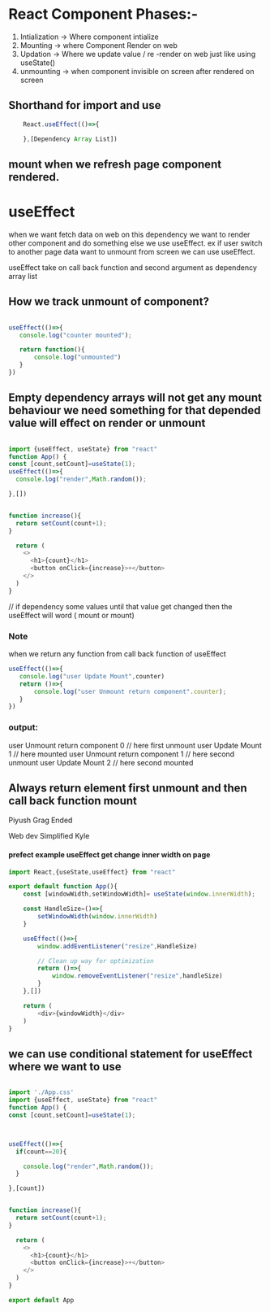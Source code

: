 # React Component Phases:-
1. Intialization -> Where component intialize
2. Mounting -> where Component Render on web 
3. Updation -> Where we update value / re -render on web just like using useState()
4. unmounting -> when component invisible on screen after rendered on screen 

## Shorthand for import and use
```javascript
    React.useEffect(()=>{

    },[Dependency Array List])
```
## mount when we refresh page component rendered.

# useEffect
 when we want fetch data on web on this dependency we want to render other component and do something else we use useEffect. ex if user switch to another page data want to unmount from screen we can use useEffect.

 useEffect take on call back function and second argument as dependency array list

 ## How we track unmount of component?
 ```javascript

 useEffect(()=>{
    console.log("counter mounted");

    return function(){
        console.log("unmounted")
    }
 })
 ```  
 ## Empty  dependency arrays will not get any mount behaviour we need something for that depended value will effect on render or unmount

```javascript

import {useEffect, useState} from "react"
function App() {
const [count,setCount]=useState(1);
useEffect(()=>{
  console.log("render",Math.random());

},[])


function increase(){
  return setCount(count+1);
}

  return (
    <>
      <h1>{count}</h1>
      <button onClick={increase}>+</button> 
    </>
  )
}

```
 // if dependency some values until that value get changed then the useEffect will word ( mount or mount)

 ### Note
 when we return any function from call back function of useEffect 


 ```javascript
 useEffect(()=>{
    console.log("user Update Mount",counter)
    return ()=>{
        console.log("user Unmount return component".counter);
    }
 })


 ```
 ### output:
 
 user Unmount return component 0  // here first unmount
 user Update Mount 1 // here mounted
 user Unmount return component 1  // here second unmount
 user Update Mount 2 // here second mounted

 ## Always return element first unmount and then call back function mount 

Piyush Grag Ended


Web dev Simplified Kyle

#### prefect example useEffect get change inner width on page 

 
```javascript
import React,{useState,useEffect} from "react"

export default function App(){
    const [windowWidth,setWindowWidth]= useState(window.innerWidth);

    const HandleSize=()=>{
        setWindowWidth(window.innerWidth)
    }

    useEffect(()=>{
        window.addEventListener("resize",HandleSize)

        // Clean up way for optimization
        return ()=>{
            window.removeEventListener("resize",handleSize)
        }
    },[])

    return (
        <div>{windowWidth}</div>
    )
} 

```
## we can use conditional statement for useEffect where we want to use

```javascript

import './App.css'
import {useEffect, useState} from "react"
function App() {
const [count,setCount]=useState(1);



useEffect(()=>{
  if(count==20){

    console.log("render",Math.random());
  }

},[count])


function increase(){
  return setCount(count+1);
}

  return (
    <>
      <h1>{count}</h1>
      <button onClick={increase}>+</button> 
    </>
  )
}

export default App

```
